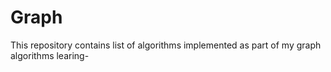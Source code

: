 # Graph
This repository contains list of algorithms implemented as part of my graph algorithms learing-

